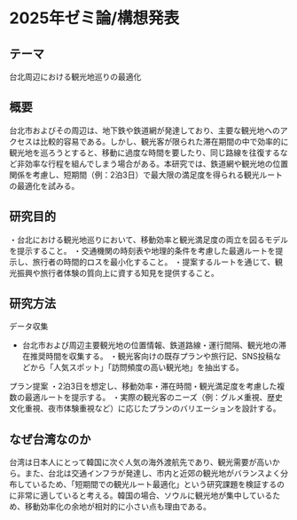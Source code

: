 # 2025年ゼミ論/構想発表


## テーマ
台北周辺における観光地巡りの最適化
## 概要
台北市およびその周辺は、地下鉄や鉄道網が発達しており、主要な観光地へのアクセスは比較的容易である。しかし、観光客が限られた滞在期間の中で効率的に観光地を巡ろうとすると、移動に過度な時間を要したり、同じ路線を往復するなど非効率な行程を組んでしまう場合がある。本研究では、鉄道網や観光地の位置関係を考慮し、短期間（例：2泊3日）で最大限の満足度を得られる観光ルートの最適化を試みる。
## 研究目的
・台北における観光地巡りにおいて、移動効率と観光満足度の両立を図るモデルを提示すること。
・交通機関の時刻表や地理的条件を考慮した最適ルートを提示し、旅行者の時間的ロスを最小化すること。
・提案するルートを通じて、観光振興や旅行者体験の質向上に資する知見を提供すること。
## 研究方法
データ収集
- 台北市および周辺主要観光地の位置情報、鉄道路線・運行間隔、観光地の滞在推奨時間を収集する。
・観光客向けの既存プランや旅行記、SNS投稿などから「人気スポット」「訪問頻度の高い観光地」を抽出する。
  
プラン提案
・2泊3日を想定し、移動効率・滞在時間・観光満足度を考慮した複数の最適ルートを提示する。
・実際の観光客のニーズ（例：グルメ重視、歴史文化重視、夜市体験重視など）に応じたプランのバリエーションを設計する。
## なぜ台湾なのか
台湾は日本人にとって韓国に次ぐ人気の海外渡航先であり、観光需要が高いから。また、台北は交通インフラが発達し、市内と近郊の観光地がバランスよく分布しているため、「短期間での観光ルート最適化」という研究課題を検証するのに非常に適していると考える。韓国の場合、ソウルに観光地が集中しているため、移動効率化の余地が相対的に小さい点も理由である。